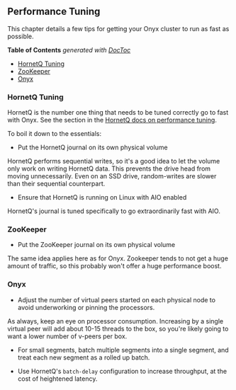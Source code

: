 ## Performance Tuning

This chapter details a few tips for getting your Onyx cluster to run as fast as possible.

<!-- START doctoc generated TOC please keep comment here to allow auto update -->
<!-- DON'T EDIT THIS SECTION, INSTEAD RE-RUN doctoc TO UPDATE -->
**Table of Contents**  *generated with [DocToc](http://doctoc.herokuapp.com/)*

- [HornetQ Tuning](#hornetq-tuning)
- [ZooKeeper](#zookeeper)
- [Onyx](#onyx)

<!-- END doctoc generated TOC please keep comment here to allow auto update -->


### HornetQ Tuning

HornetQ is the number one thing that needs to be tuned correctly go to fast with Onyx. See the section in the [HornetQ docs on performance tuning](http://docs.jboss.org/hornetq/2.4.0.Final/docs/user-manual/html_single/#perf-tuning).

To boil it down to the essentials:

-  Put the HornetQ journal on its own physical volume

HornetQ performs sequential writes, so it's a good idea to let the volume only work on writing HornetQ data. This prevents the drive head from moving unnecessarily. Even on an SSD drive, random-writes are slower than their sequential counterpart.

-  Ensure that HornetQ is running on Linux with AIO enabled

HornetQ's journal is tuned specifically to go extraordinarily fast with AIO.

### ZooKeeper

- Put the ZooKeeper journal on its own physical volume

The same idea applies here as for Onyx. Zookeeper tends to not get a huge amount of traffic, so this probably won't offer a huge performance boost.

### Onyx

- Adjust the number of virtual peers started on each physical node to avoid underworking or pinning the processors.

As always, keep an eye on processor consumption. Increasing by a single virtual peer will add about 10-15 threads to the box, so you're likely going to want a lower number of v-peers per box.

- For small segments, batch multiple segments into a single segment, and treat each new segment as a rolled up batch.

- Use HornetQ's `batch-delay` configuration to increase throughput, at the cost of heightened latency.

